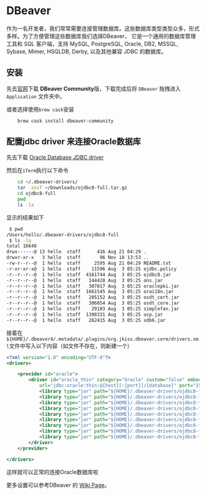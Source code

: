# DBeaver

作为一名开发者，我们常常需要连接管理数据库。这些数据库类型类型众多，形式多样。为了方便管理这些数据库我们选择DBeaver， 它是一个通用的数据库管理工具和 SQL 客户端，支持 MySQL, PostgreSQL, Oracle, DB2, MSSQL, Sybase, Mimer, HSQLDB, Derby, 以及其他兼容 JDBC 的数据库。

## 安装
先去[官网](https://dbeaver.io/download/)下载 **DBeaver Community**版，下载完成后将 `DBeaver` 拖拽进入 `Application` 文件夹中。

或者选择使用`brew cask`安装

```bash
    brew cask install dbeaver-community
```

## 配置jdbc driver 来连接Oracle数据库

先去下载 [Oracle Database JDBC driver](https://www.oracle.com/technetwork/database/application-development/jdbc/downloads/index.html)

然后在`iTerm`执行以下命令

```bash
    cd ~/.dbeaver-drivers/
    tar -zxvf ~/Downloads/ojdbc8-full.tar.gz
    cd ojdbc8-full
    pwd
    ls -la
```

显示的结果如下

```bash
 $ pwd
/Users/hello/.dbeaver-drivers/ojdbc8-full
 $ ls -la
total 16640
drwx------@ 13 hello  staff      416 Aug 21 04:29 .
drwxr-xr-x   3 hello  staff       96 Nov 18 13:53 ..
-rw-r--r--@  1 hello  staff     2595 Aug 21 04:29 README.txt
-r-xr-xr-x@  1 hello  staff    11596 Aug  3 05:25 ojdbc.policy
-r--r--r--@  1 hello  staff  4161744 Aug  3 05:25 ojdbc8.jar
-r--r--r--@  1 hello  staff   144428 Aug  3 05:25 ons.jar
-r--r--r--@  1 hello  staff   307817 Aug  3 05:25 oraclepki.jar
-r--r--r--@  1 hello  staff  1661545 Aug  3 05:25 orai18n.jar
-r--r--r--@  1 hello  staff   205152 Aug  3 05:25 osdt_cert.jar
-r--r--r--@  1 hello  staff   306854 Aug  3 05:25 osdt_core.jar
-r--r--r--@  1 hello  staff    29103 Aug  3 05:25 simplefan.jar
-r--r--r--@  1 hello  staff  1398331 Aug  3 05:25 ucp.jar
-r--r--r--@  1 hello  staff   262415 Aug  3 05:25 xdb6.jar
```

接着在`${HOME}/.dbeaver4/.metadata/.plugins/org.jkiss.dbeaver.core/drivers.xml`文件中写入以下内容（如文件不存在，则新建一个）

```xml
<?xml version="1.0" encoding="UTF-8"?>
<drivers>

    <provider id="oracle">
        <driver id="oracle_thin" category="Oracle" custom="false" embedded="false" name="Oracle" class="oracle.jdbc.OracleDriver"
            url="jdbc:oracle:thin:@{host}[:{port}]/{database}" port="1521" description="Oracle thin driver. Doesn&#39;t require Oracle client.">
            <library type="jar" path="${HOME}/.dbeaver-drivers/ojdbc8-full/ojdbc8.jar" custom="true" />
            <library type="jar" path="${HOME}/.dbeaver-drivers/ojdbc8-full/orai18n.jar" custom="true" />
            <library type="jar" path="${HOME}/.dbeaver-drivers/ojdbc8-full/xdb6.jar" custom="true" />
            <library type="jar" path="${HOME}/.dbeaver-drivers/ojdbc8-full/ons.jar" custom="true" />
            <library type="jar" path="${HOME}/.dbeaver-drivers/ojdbc8-full/oraclepki.jar" custom="true" />
            <library type="jar" path="${HOME}/.dbeaver-drivers/ojdbc8-full/osdt_cert.jar" custom="true" />
            <library type="jar" path="${HOME}/.dbeaver-drivers/ojdbc8-full/osdt_core.jar" custom="true" />
            <library type="jar" path="${HOME}/.dbeaver-drivers/ojdbc8-full/simplefan.jar" custom="true" />
            <library type="jar" path="${HOME}/.dbeaver-drivers/ojdbc8-full/ucp.jar" custom="true" />
        </driver>
    </provider>

</drivers>
```

这样就可以正常的连接Oracle数据库啦

更多设置可以参考DBeaver 的 [Wiki Page](https://github.com/dbeaver/dbeaver/wiki/Admin-Manage-Drivers)。